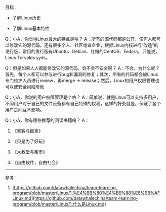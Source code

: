 目标：

- 了解Linux历史

- 了解Linux基本特性

  

Q：小A，你觉得Linux最大的特点是啥？
A：所有的源代码都是公开，任何人都可以修改它的源代码。还有很多个人、社区或者企业，根据Linux内核进行“改造”的发行版，常用的发行版有Ubuntu、Debian、红帽的CentOS、Fedora。只能说，Linus Torvalds yyds。



Q：但是如果人人都能修改它的源代码，会不会不安全啊？
A：不会，为什么呢？首先，每个人都可以参与进行bug和漏洞的修复；其次，所有的代码都会被Linux专门维护人员进行review，再merge -> release；然后，Linux的用户权限管理也可以使安全风险降低



Q：小A，你说的用户权限管理是个啥？
A：简单说，就是Linux可以支持多用户，不同用户对于自己的文件设备都有自己特殊的权利，这样的好处就是，保证了各个用户之间互不影响。



Q：小A，你有哪些推荐的阅读书籍吗？
A：

1. 《黑客与画家》

2. 《只是为了好玩》

3. 《大教堂与集市》

4. 《自由软件，自由社会》

   

---

参考：

1. [https://github.com/datawhalechina/team-learning-program/blob/master/Linux/1.%E4%BB%80%E4%B9%88%E6%98%AFLinux.md](https://github.com/datawhalechina/team-learning-program/blob/master/Linux/1.什么是Linux.md)